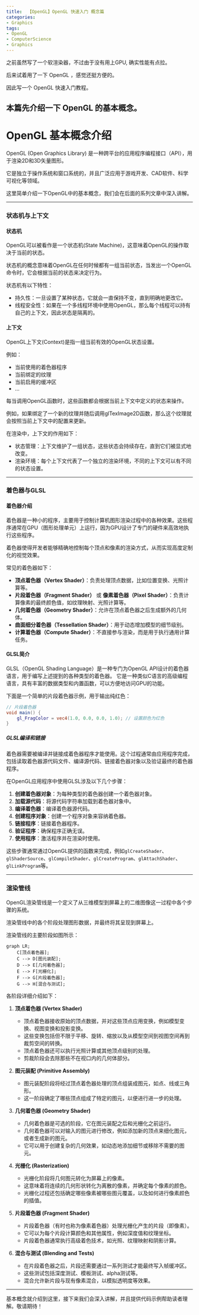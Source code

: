```yaml
---
title:  【OpenGL】OpenGL 快速入门 概念篇
categories:
- Graphics
tags:
- OpenGL 
- ComputerScience 
- Graphics 
---
```


之前虽然写了一个软渲染器，不过由于没有用上GPU, 确实性能有点拉。

后来试着用了一下 OpenGL ，感觉还挺方便的。

因此写一个 OpenGL 快速入门教程。

本篇先介绍一下 OpenGL 的基本概念。
---

# OpenGL 基本概念介绍
OpenGL (Open Graphics Library) 是一种跨平台的应用程序编程接口（API），用于渲染2D和3D矢量图形。

它是独立于操作系统和窗口系统的，并且广泛应用于游戏开发、CAD软件、科学可视化等领域。

这里简单介绍一下OpenGL中的基本概念，我们会在后面的系列文章中深入讲解。


---
### 状态机与上下文
#### 状态机
OpenGL可以被看作是一个状态机(State Machine)，这意味着OpenGL的操作取决于当前的状态。

状态机的概念意味着OpenGL在任何时候都有一组当前状态，当发出一个OpenGL命令时，它会根据当前的状态来决定行为。

状态机有以下特性：
- 持久性：一旦设置了某种状态，它就会一直保持不变，直到明确地更改它。
- 线程安全性：如果在一个多线程环境中使用OpenGL，那么每个线程可以持有自己的上下文，因此状态是隔离的。

#### 上下文
OpenGL上下文(Context)是指一组当前有效的OpenGL状态设置。

例如：
- 当前使用的着色器程序
- 当前绑定的纹理
- 当前启用的缓冲区
- ...

每当调用OpenGL函数时，这些函数都会根据当前上下文中定义的状态来操作。

例如，如果绑定了一个新的纹理并随后调用glTexImage2D函数，那么这个纹理就会按照当前上下文中的配置来更新。

在渲染中，上下文的作用如下：
- 状态管理：上下文维护了一组状态，这些状态会持续存在，直到它们被显式地改变。
- 渲染环境：每个上下文代表了一个独立的渲染环境，不同的上下文可以有不同的状态设置。

---
### 着色器与GLSL

#### 着色器介绍
着色器是一种小的程序，主要用于控制计算机图形渲染过程中的各种效果。这些程序通常在GPU（图形处理单元）上运行，因为GPU设计了专门的硬件来高效地执行这些程序。

着色器使得开发者能够精确地控制每个顶点和像素的渲染方式，从而实现高度定制化的视觉效果。

常见的着色器如下：

- **顶点着色器（Vertex Shader）**：负责处理顶点数据，比如位置变换、光照计算等。
- **片段着色器（Fragment Shader）** 或 **像素着色器（Pixel Shader）**：负责计算像素的最终颜色值，如纹理映射、光照计算等。
- **几何着色器（Geometry Shader）**：允许在顶点着色器之后生成额外的几何体。
- **曲面细分着色器（Tessellation Shader）**：用于动态增加模型的细节级别。
- **计算着色器（Compute Shader）**：不直接参与渲染，而是用于执行通用计算任务。

#### GLSL简介

GLSL（OpenGL Shading Language）是一种专门为OpenGL API设计的着色器语言，用于编写上述提到的各种类型的着色器。
它是一种类似C语言的高级编程语言，具有丰富的数据类型和内置函数，可以方便地访问GPU的功能。

下面是一个简单的片段着色器示例，用于输出纯红色：

```glsl
// 片段着色器
void main() {
    gl_FragColor = vec4(1.0, 0.0, 0.0, 1.0); // 设置颜色为红色
}
```

##### GLSL编译和链接

着色器需要被编译并链接成着色器程序才能使用。这个过程通常由应用程序完成，包括读取着色器源代码文件、编译源代码、链接着色器对象以及验证最终的着色器程序。

在OpenGL应用程序中使用GLSL涉及以下几个步骤：

1. **创建着色器对象**：为每种类型的着色器创建一个着色器对象。
2. **加载源代码**：将源代码字符串加载到着色器对象中。
3. **编译着色器**：编译着色器源代码。
4. **创建程序对象**：创建一个程序对象来容纳着色器。
5. **链接程序**：链接着色器程序。
6. **验证程序**：确保程序正确无误。
7. **使用程序**：激活程序并在渲染时使用。

这些步骤通常通过OpenGL提供的函数来完成，例如`glCreateShader`、`glShaderSource`、`glCompileShader`、`glCreateProgram`、`glAttachShader`、`glLinkProgram`等。

---
### 渲染管线
OpenGL渲染管线是一个定义了从三维模型到屏幕上的二维图像这一过程中各个步骤的系统。

渲染管线中的各个阶段处理图形数据，并最终将其呈现到屏幕上。

渲染管线的主要阶段如图所示：
``` mermaid
graph LR;
    C[顶点着色器];
    C --> D[图元装配];
    D --> E[几何着色器];
    E --> F[光栅化];
    F --> G[片段着色器];
    G --> H[混合与测试];
```

各阶段详细介绍如下：

1. **顶点着色器 (Vertex Shader)**
   - 顶点着色器接收原始的顶点数据，并对这些顶点应用变换，例如模型变换、视图变换和投影变换。
   - 这些变换包括但不限于平移、旋转、缩放以及从模型空间到视图空间再到裁剪空间的转换。
   - 顶点着色器还可以执行光照计算或其他顶点级别的处理。
   - 剪裁阶段会去除那些不在视口内的几何体部分。

2. **图元装配 (Primitive Assembly)**
   - 图元装配阶段将经过顶点着色器处理的顶点组装成图元，如点、线或三角形。
   - 这一阶段确定了哪些顶点组成了特定的图元，以便进行进一步的处理。

3. **几何着色器 (Geometry Shader)**
   - 几何着色器是可选的阶段，它在图元装配之后和光栅化之前运行。
   - 几何着色器可以对输入的图元进行修改，例如添加新的顶点来细化图元，或者生成新的图元。
   - 它可以用于创建复杂的几何效果，如动态地添加细节或移除不需要的图元。

4. **光栅化 (Rasterization)**
   - 光栅化阶段将几何图元转化为屏幕上的像素。
   - 这意味着将连续的几何形状转化为离散的像素，并确定每个像素的颜色。
   - 光栅化过程还包括确定哪些像素被哪些图元覆盖，以及如何进行像素颜色的插值。

5. **片段着色器 (Fragment Shader)**
   - 片段着色器（有时也称为像素着色器）处理光栅化产生的片段（即像素）。
   - 它可以为每个片段计算颜色和其他属性，例如深度值和纹理坐标。
   - 片段着色器通常执行高级着色技术，如光照、纹理映射和阴影计算。

6. **混合与测试 (Blending and Tests)**
   - 在片段着色器之后，片段还需要通过一系列测试才能最终写入帧缓冲区。
   - 这些测试包括深度测试、模板测试、alpha测试等。
   - 混合允许新片段与现有像素混合，以模拟透明度等效果。

---

基本概念就介绍到这里，接下来我们会深入讲解，并且提供代码示例帮助读者理解。敬请期待！